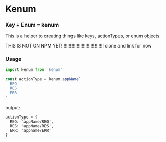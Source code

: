 # Kenum

### Key + Enum = kenum

This is a helper to creating things like keys, actionTypes, or enum objects.


THIS IS NOT ON NPM YET!!!!!!!!!!!!!!!!!!!!!!!!!!!!!!!!!
clone and link for now


### Usage

```javascript
import kenum from 'kenum'

const actionType = kenum.appName`
  REQ
  RES
  ERR
`
```

output:
```
actionType = {
  REQ: 'appName/REQ',
  RES: 'appName/RES',
  ERR: 'appname/ERR'
}
```

